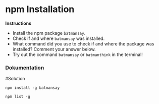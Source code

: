 # npm Installation

**Instructions**
* Install the npm package `batmansay`. 
* Check if and where `batmansay` was installed. 
* What command did you use to check if and where the package was installed? Comment your answer below. 
* Try out the command `batmansay` or `batmanthink` in the terminal!

### [Dokumentation](https://www.npmjs.com/package/batmansay)

#Solution

`npm install -g batmansay`

`npm list -g`
